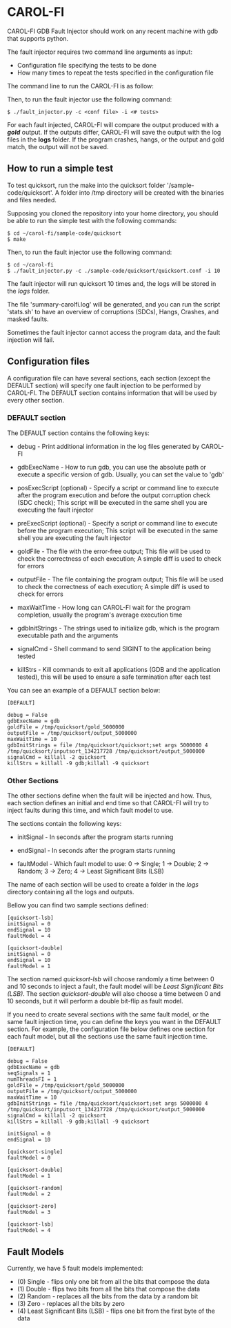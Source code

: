 # CAROL-FI

CAROL-FI GDB Fault Injector should work on any recent machine with gdb that supports python.

The fault injector requires two command line arguments as input:
* Configuration file specifying the tests to be done
* How many times to repeat the tests specified in the configuration file

The command line to run the CAROL-FI is as follow:

Then, to run the fault injector use the following command:
```{r, engine='bash', code_block_name} 
$ ./fault_injector.py -c <conf file> -i <# tests>
```

For each fault injected, CAROL-FI will compare the output produced with a _**gold**_ output. If the outputs differ, CAROL-FI will save the output with the log files in the **logs** folder. If the program crashes, hangs, or the output and gold match, the output will not be saved.


## How to run a simple test

To test quicksort, run the make into the quicksort folder '/sample-code/quicksort'. A folder into /tmp directory will be created with the binaries and files needed.

Supposing you cloned the repository into your home directory, you should be able to run the simple test with the following commands:
```{r, engine='bash', code_block_name} 
$ cd ~/carol-fi/sample-code/quicksort
$ make
```

Then, to run the fault injector use the following command:
```{r, engine='bash', code_block_name} 
$ cd ~/carol-fi
$ ./fault_injector.py -c ./sample-code/quicksort/quicksort.conf -i 10
```

The fault injector will run quicksort 10 times and, the logs will be stored in the *logs* folder.

The file 'summary-carolfi.log' will be generated, and you can run the script 'stats.sh' to have an overview of corruptions (SDCs), Hangs, Crashes, and masked faults.

Sometimes the fault injector cannot access the program data, and the fault injection will fail. 

## Configuration files

A configuration file can have several sections, each section (except the DEFAULT section) will specify one fault injection to be performed by CAROL-FI. The DEFAULT section contains information that will be used by every other section.

### DEFAULT section

The DEFAULT section contains the following keys:

* debug - Print additional information in the log files generated by CAROL-FI

* gdbExecName - How to run gdb, you can use the absolute path or execute a specific version of gdb. Usually, you can set the value to 'gdb'

* posExecScript (optional) - Specify a script or command line to execute after the program execution and before the output corruption check (SDC check); This script will be executed in the same shell you are executing the fault injector

* preExecScript (optional) - Specify a script or command line to execute before the program execution; This script will be executed in the same shell you are executing the fault injector

* goldFile - The file with the error-free output; This file will be used to check the correctness of each execution; A simple diff is used to check for errors

* outputFile - The file containing the program output; This file will be used to check the correctness of each execution; A simple diff is used to check for errors

* maxWaitTime - How long can CAROL-FI wait for the program completion, usually the program's average execution time

* gdbInitStrings - The strings used to initialize gdb, which is the program executable path and the arguments

* signalCmd - Shell command to send SIGINT to the application being tested

* killStrs - Kill commands to exit all applications (GDB and the application tested), this will be used to ensure a safe termination after each test

You can see an example of a DEFAULT section below:

```
[DEFAULT]

debug = False
gdbExecName = gdb
goldFile = /tmp/quicksort/gold_5000000
outputFile = /tmp/quicksort/output_5000000
maxWaitTime = 10
gdbInitStrings = file /tmp/quicksort/quicksort;set args 5000000 4 /tmp/quicksort/inputsort_134217728 /tmp/quicksort/output_5000000
signalCmd = killall -2 quicksort
killStrs = killall -9 gdb;killall -9 quicksort
```

### Other Sections

The other sections define when the fault will be injected and how. Thus, each section defines an initial and end time so that CAROL-FI will try to inject faults during this time, and which fault model to use.

The sections contain the following keys:
* initSignal - In seconds after the program starts running

* endSignal - In seconds after the program starts running

* faultModel - Which fault model to use: 0 -> Single; 1 -> Double; 2 -> Random; 3 -> Zero; 4 -> Least Significant Bits (LSB)

The name of each section will be used to create a folder in the *logs* directory containing all the logs and outputs.

Bellow you can find two sample sections defined:

```
[quicksort-lsb]
initSignal = 0
endSignal = 10
faultModel = 4

[quicksort-double]
initSignal = 0
endSignal = 10
faultModel = 1
```

The section named *quicksort-lsb* will choose randomly a time between 0 and 10 seconds to inject a fault, the fault model will be  *Least Significant Bits (LSB)*. The section *quicksort-double* will also choose a time between 0 and 10 seconds, but it will perform a double bit-flip as fault model.

If you need to create several sections with the same fault model, or the same fault injection time, you can define the keys you want in the DEFAULT section. For example, the configuration file below defines one section for each fault model, but all the sections use the same fault injection time.

```
[DEFAULT]

debug = False
gdbExecName = gdb
seqSignals = 1
numThreadsFI = 1
goldFile = /tmp/quicksort/gold_5000000
outputFile = /tmp/quicksort/output_5000000
maxWaitTime = 10
gdbInitStrings = file /tmp/quicksort/quicksort;set args 5000000 4 /tmp/quicksort/inputsort_134217728 /tmp/quicksort/output_5000000
signalCmd = killall -2 quicksort
killStrs = killall -9 gdb;killall -9 quicksort

initSignal = 0
endSignal = 10

[quicksort-single]
faultModel = 0

[quicksort-double]
faultModel = 1

[quicksort-random]
faultModel = 2

[quicksort-zero]
faultModel = 3

[quicksort-lsb]
faultModel = 4
```
## Fault Models
Currently, we have 5 fault models implemented:

* (0) Single - flips only one bit from all the bits that compose the data
* (1) Double - flips two bits from all the bits that compose the data
* (2) Random - replaces all the bits from the data by a random bit
* (3) Zero - replaces all the bits by zero
* (4) Least Significant Bits (LSB) - flips one bit from the first byte of the data
